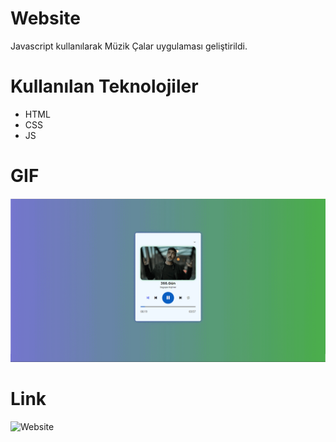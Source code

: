 # Website

Javascript kullanılarak Müzik Çalar uygulaması geliştirildi.

# Kullanılan Teknolojiler

- HTML
- CSS
- JS

# GIF

![](/assets/GIF.gif)

# Link

![Website](https://66391029456725001ba1a7cd--graceful-sunflower-1d224c.netlify.app/)
